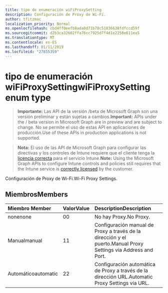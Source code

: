 ```yaml
---
title: tipo de enumeración wiFiProxySetting
description: Configuración de Proxy de Wi-Fi.
author: tfitzmac
localization_priority: Normal
ms.openlocfilehash: cbd4ff0eefb8ada0d71b78c51836638fdfccd59f
ms.sourcegitcommit: d2b3ca32602ffa76cc7925d7f4d1e2258e611ea5
ms.translationtype: MT
ms.contentlocale: es-ES
ms.lasthandoff: 01/11/2019
ms.locfileid: "27855359"
---
```

# <a name="wifiproxysetting-enum-type"></a><span data-ttu-id="0a231-103">tipo de enumeración wiFiProxySetting</span><span class="sxs-lookup"><span data-stu-id="0a231-103">wiFiProxySetting enum type</span></span>

> <span data-ttu-id="0a231-104">**Importante:** Las API de la versión /beta de Microsoft Graph son una versión preliminar y están sujetas a cambios.</span><span class="sxs-lookup"><span data-stu-id="0a231-104">**Important:** APIs under the / beta version in Microsoft Graph are in preview and are subject to change.</span></span> <span data-ttu-id="0a231-105">No se permite el uso de estas API en aplicaciones de producción.</span><span class="sxs-lookup"><span data-stu-id="0a231-105">Use of these APIs in production applications is not supported.</span></span>

> <span data-ttu-id="0a231-106">**Nota:** El uso de las API de Microsoft Graph para configurar las directivas y los controles de Intune requiere que el cliente tenga la [licencia correcta](https://go.microsoft.com/fwlink/?linkid=839381) para el servicio Intune.</span><span class="sxs-lookup"><span data-stu-id="0a231-106">**Note:** Using the Microsoft Graph APIs to configure Intune controls and policies still requires that the Intune service is [correctly licensed](https://go.microsoft.com/fwlink/?linkid=839381) by the customer.</span></span>

<span data-ttu-id="0a231-107">Configuración de Proxy de Wi-Fi.</span><span class="sxs-lookup"><span data-stu-id="0a231-107">Wi-Fi Proxy Settings.</span></span>
## <a name="members"></a><span data-ttu-id="0a231-108">Miembros</span><span class="sxs-lookup"><span data-stu-id="0a231-108">Members</span></span>
|<span data-ttu-id="0a231-109">Miembro	</span><span class="sxs-lookup"><span data-stu-id="0a231-109">Member</span></span>|<span data-ttu-id="0a231-110">Valor</span><span class="sxs-lookup"><span data-stu-id="0a231-110">Value</span></span>|<span data-ttu-id="0a231-111">Description</span><span class="sxs-lookup"><span data-stu-id="0a231-111">Description</span></span>|
|:---|:---|:---|
|<span data-ttu-id="0a231-112">none</span><span class="sxs-lookup"><span data-stu-id="0a231-112">none</span></span>|<span data-ttu-id="0a231-113">0</span><span class="sxs-lookup"><span data-stu-id="0a231-113">0</span></span>|<span data-ttu-id="0a231-114">No hay Proxy.</span><span class="sxs-lookup"><span data-stu-id="0a231-114">No Proxy.</span></span>|
|<span data-ttu-id="0a231-115">Manual</span><span class="sxs-lookup"><span data-stu-id="0a231-115">manual</span></span>|<span data-ttu-id="0a231-116">1</span><span class="sxs-lookup"><span data-stu-id="0a231-116">1</span></span>|<span data-ttu-id="0a231-117">Configuración manual de Proxy a través de la dirección y el puerto.</span><span class="sxs-lookup"><span data-stu-id="0a231-117">Manual Proxy Settings via Address and Port.</span></span>|
|<span data-ttu-id="0a231-118">Automático</span><span class="sxs-lookup"><span data-stu-id="0a231-118">automatic</span></span>|<span data-ttu-id="0a231-119">2</span><span class="sxs-lookup"><span data-stu-id="0a231-119">2</span></span>|<span data-ttu-id="0a231-120">Configuración automática de Proxy a través de la dirección URL.</span><span class="sxs-lookup"><span data-stu-id="0a231-120">Automatic Proxy Settings via URL.</span></span>|





